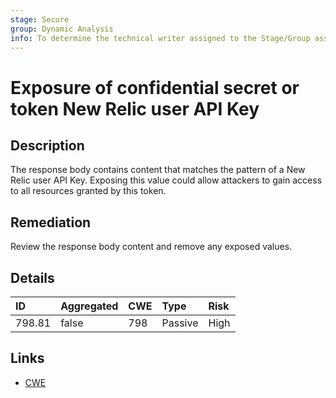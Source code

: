 ```yaml
---
stage: Secure
group: Dynamic Analysis
info: To determine the technical writer assigned to the Stage/Group associated with this page, see https://about.gitlab.com/handbook/product/ux/technical-writing/#assignments
---
```


# Exposure of confidential secret or token New Relic user API Key

## Description

The response body contains content that matches the pattern of a New Relic user API Key.
Exposing this value could allow attackers to gain access to all resources granted by this token.

## Remediation

Review the response body content and remove any exposed values.

## Details

| ID | Aggregated | CWE | Type | Risk |
|:---|:--------|:--------|:--------|:--------|
| 798.81 | false | 798 | Passive | High |

## Links

- [CWE](https://cwe.mitre.org/data/definitions/798.html)
